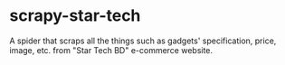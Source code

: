 # scrapy-star-tech
A spider that scraps all the things such as gadgets' specification, price, image, etc. from "Star Tech BD" e-commerce website.
